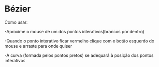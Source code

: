 # Bézier
Como usar:

-Aproxime o mouse de um dos pontos interativos(brancos por dentro)

-Quando o ponto interativo ficar vermelho clique com o botão esquerdo do mouse e arraste para onde quiser

-A curva (formada pelos pontos pretos) se adequará à posição dos pontos interativos
